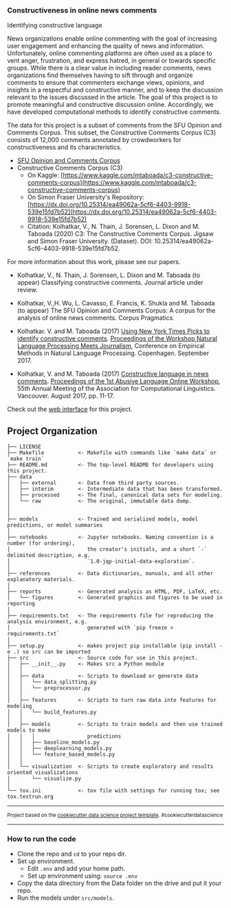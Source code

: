 ### Constructiveness in online news comments

Identifying constructive language

News organizations enable online commenting with the goal of increasing user engagement and enhancing the quality of news and information. Unfortunately, online commenting platforms are often used as a place to vent anger, frustration, and express hatred, in general or towards specific groups. While there is a clear value in including reader comments, news organizations find themselves having to sift through and organize comments to ensure that commenters exchange views, opinions, and insights in a respectful and constructive manner, and to keep the discussion relevant to the issues discussed in the article. The goal of this project is to promote meaningful and constructive discussion online. Accordingly, we have developed computational methods to identify constructive comments. 

The data for this project is a subset of comments from the SFU Opinion and Comments Corpus. This subset, the Constructive Comments Corpus (C3) consists of 12,000 comments annotated by crowdworkers for constructiveness and its characteristics.

- [SFU Opinion and Comments Corpus](https://github.com/sfu-discourse-lab/SOCC)
- Constructive Comments Corpus (C3)
    - On Kaggle: [https://www.kaggle.com/mtaboada/c3-constructive-comments-corpus](https://www.kaggle.com/mtaboada/c3-constructive-comments-corpus)
    - On Simon Fraser University's Repository: [https://dx.doi.org/10.25314/ea49062a-5cf6-4403-9918-539e15fd7b52](https://dx.doi.org/10.25314/ea49062a-5cf6-4403-9918-539e15fd7b52)
    - Citation: Kolhatkar, V., N. Thain, J. Sorensen, L. Dixon and M. Taboada (2020) C3: The Constructive Comments Corpus. Jigsaw and Simon Fraser University. (Dataset). DOI: 10.25314/ea49062a-5cf6-4403-9918-539e15fd7b52.

For more information about this work, please see our papers. 

- Kolhatkar, V., N. Thain, J. Sorensen, L. Dixon and M. Taboada (to appear) Classifying constructive comments. Journal article under review.  

- Kolhatkar, V.,H. Wu, L. Cavasso, E. Francis, K. Shukla and M. Taboada (to appear) The SFU Opinion and Comments Corpus: A corpus for the analysis of online news comments. Corpus Pragmatics.

- Kolhatkar. V. and M. Taboada (2017) [Using New York Times Picks to identify constructive comments](https://www.aclweb.org/anthology/W17-4218/). [Proceedings of the Workshop Natural Language Processing Meets Journalism](http://nlpj2017.fbk.eu/), Conference on Empirical Methods in Natural Language Processing. Copenhagen. September 2017.

- Kolhatkar, V. and M. Taboada (2017) [Constructive language in news comments](http://aclweb.org/anthology/W17-3002). [Proceedings of the 1st Abusive Language Online Workshop](https://sites.google.com/site/abusivelanguageworkshop2017/), 55th Annual Meeting of the Association for Computational Linguistics. Vancouver. August 2017, pp. 11-17.


Check out the [web interface](http://moderation.research.sfu.ca/) for this project.


Project Organization
------------

    ├── LICENSE
    ├── Makefile           <- Makefile with commands like `make data` or `make train`
    ├── README.md          <- The top-level README for developers using this project.
    ├── data
    │   ├── external       <- Data from third party sources.
    │   ├── interim        <- Intermediate data that has been transformed.
    │   ├── processed      <- The final, canonical data sets for modeling.
    │   └── raw            <- The original, immutable data dump.
    │
    │
    ├── models             <- Trained and serialized models, model predictions, or model summaries
    │
    ├── notebooks          <- Jupyter notebooks. Naming convention is a number (for ordering),
    │                         the creator's initials, and a short `-` delimited description, e.g.
    │                         `1.0-jqp-initial-data-exploration`.
    │
    ├── references         <- Data dictionaries, manuals, and all other explanatory materials.
    │
    ├── reports            <- Generated analysis as HTML, PDF, LaTeX, etc.
    │   └── figures        <- Generated graphics and figures to be used in reporting
    │
    ├── requirements.txt   <- The requirements file for reproducing the analysis environment, e.g.
    │                         generated with `pip freeze > requirements.txt`
    │
    ├── setup.py           <- makes project pip installable (pip install -e .) so src can be imported
    ├── src                <- Source code for use in this project.
    │   ├── __init__.py    <- Makes src a Python module
    │   │
    │   ├── data           <- Scripts to download or generate data
    │   │   └── data_splitting.py
    │   │   └── preprocessor.py
    │   │
    │   ├── features       <- Scripts to turn raw data into features for modeling
    │   │   └── build_features.py
    │   │
    │   ├── models         <- Scripts to train models and then use trained models to make
    │   │   │                 predictions
    │   │   ├── baseline_models.py    
    │   │   ├── deeplearning_models.py
    │   │   └── feature_based_models.py
    │   │
    │   └── visualization  <- Scripts to create exploratory and results oriented visualizations
    │       └── visualize.py
    │
    └── tox.ini            <- tox file with settings for running tox; see tox.testrun.org


--------

<p><small>Project based on the <a target="_blank" href="https://drivendata.github.io/cookiecutter-data-science/">cookiecutter data science project template</a>. #cookiecutterdatascience</small></p>


-----
### How to run the code

- Clone the repo and `cd` to your repo dir. 
- Set up environment. 
    - Edit `.env` and add your home path.  
    - Set up environment using: `source .env`
- Copy the data directory from the Data folder on the drive and put it your repo. 
- Run the models under `src/models`. 

